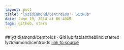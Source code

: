 ```yaml
---
layout: post
title: "lyzidiamond/centroids · GitHub"
date: June 19, 2014 at 06:40AM
tags: github, stars
---
```

##lyzidiamond/centroids · GitHub
fabiantheblind starred lyzidiamond/centroids
[link to source](http://ift.tt/1njCRlS) 
